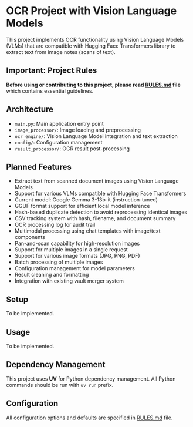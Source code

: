 # OCR Project with Vision Language Models

This project implements OCR functionality using Vision Language Models (VLMs) that are compatible with Hugging Face Transformers library to extract text from image notes (scans of text).

## Important: Project Rules

**Before using or contributing to this project, please read [RULES.md](RULES.md) file** which contains essential guidelines.

## Architecture

- `main.py`: Main application entry point
- `image_processor/`: Image loading and preprocessing
- `ocr_engine/`: Vision Language Model integration and text extraction
- `config/`: Configuration management
- `result_processor/`: OCR result post-processing

## Planned Features

- Extract text from scanned document images using Vision Language Models
- Support for various VLMs compatible with Hugging Face Transformers
- Current model: Google Gemma 3-13b-it (instruction-tuned)
- GGUF format support for efficient local model inference
- Hash-based duplicate detection to avoid reprocessing identical images
- CSV tracking system with hash, filename, and document summary
- OCR processing log for audit trail
- Multimodal processing using chat templates with image/text components
- Pan-and-scan capability for high-resolution images
- Support for multiple images in a single request
- Support for various image formats (JPG, PNG, PDF)
- Batch processing of multiple images
- Configuration management for model parameters
- Result cleaning and formatting
- Integration with existing vault merger system

## Setup

To be implemented.

## Usage

To be implemented.

## Dependency Management

This project uses **UV** for Python dependency management. All Python commands should be run with `uv run` prefix.

## Configuration

All configuration options and defaults are specified in [RULES.md](RULES.md) file.